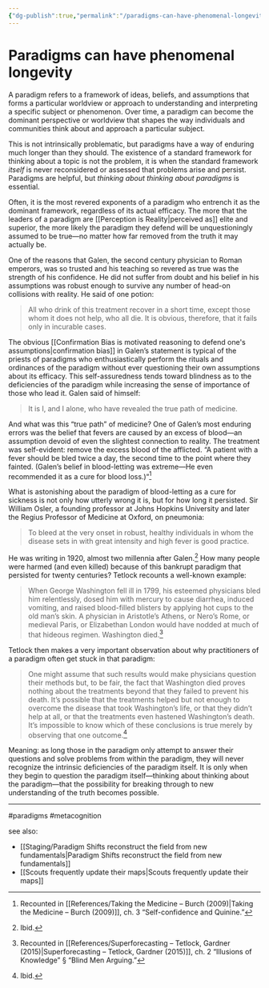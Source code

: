 ```yaml
---
{"dg-publish":true,"permalink":"/paradigms-can-have-phenomenal-longevity/"}
---
```


# Paradigms can have phenomenal longevity

A paradigm refers to a framework of ideas, beliefs, and assumptions that forms a particular worldview or approach to understanding and interpreting a specific subject or phenomenon. Over time, a paradigm can become the dominant perspective or worldview that shapes the way individuals and communities think about and approach a particular subject.

This is not intrinsically problematic, but paradigms have a way of enduring much longer than they should. The existence of a standard framework for thinking about a topic is not the problem, it is when the standard framework *itself* is never reconsidered or assessed that problems arise and persist. Paradigms are helpful, but *thinking about thinking about paradigms* is essential.

Often, it is the most revered exponents of a paradigm who entrench it as the dominant framework, regardless of its actual efficacy. The more that the leaders of a paradigm are [[Perception is Reality\|perceived as]] elite and superior, the more likely the paradigm they defend will be unquestioningly assumed to be true—no matter how far removed from the truth it may actually be. 

One of the reasons that Galen, the second century physician to Roman emperors, was so trusted and his teaching so revered as true was the strength of his confidence. He did not suffer from doubt and his belief in his assumptions was robust enough to survive any number of head-on collisions with reality. He said of one potion:

> All who drink of this treatment recover in a short time, except those whom it does not help, who all die. It is obvious, therefore, that it fails only in incurable cases.

The obvious [[Confirmation Bias is motivated reasoning to defend one's assumptions\|confirmation bias]] in Galen’s statement is typical of the priests of paradigms who enthusiastically perform the rituals and ordinances of the paradigm without ever questioning their own assumptions about its efficacy. This self-assuredness tends toward blindness as to the deficiencies of the paradigm while increasing the sense of importance of those who lead it. Galen said of himself: 

> It is I, and I alone, who have revealed the true path of medicine.

And what was this “true path” of medicine? One of Galen’s most enduring errors was the belief that fevers are caused by an excess of blood—an assumption devoid of even the slightest connection to reality. The treatment was self-evident: remove the excess blood of the afflicted. “A patient with a fever should be bled twice a day, the second time to the point where they fainted. (Galen’s belief in blood-letting was extreme—He even recommended it as a cure for blood loss.)“[^1]

What is astonishing about the paradigm of blood-letting as a cure for sickness is not only how utterly wrong it is, but for how long it persisted. Sir William Osler, a founding professor at Johns Hopkins University and later the Regius Professor of Medicine at Oxford, on pneumonia:

> To bleed at the very onset in robust, healthy individuals in whom the disease sets in with great intensity and high fever is good practice.

He was writing in 1920, almost two millennia after Galen.[^2] How many people were harmed (and even killed) because of this bankrupt paradigm that persisted for twenty centuries? Tetlock recounts a well-known example:

> When George Washington fell ill in 1799, his esteemed physicians bled him relentlessly, dosed him with mercury to cause diarrhea, induced vomiting, and raised blood-filled blisters by applying hot cups to the old man’s skin. A physician in Aristotle’s Athens, or Nero’s Rome, or medieval Paris, or Elizabethan London would have nodded at much of that hideous regimen. Washington died.[^3]

Tetlock then makes a very important observation about why practitioners of a paradigm often get stuck in that paradigm:

> One might assume that such results would make physicians question their methods but, to be fair, the fact that Washington died proves nothing about the treatments beyond that they failed to prevent his death. It’s possible that the treatments helped but not enough to overcome the disease that took Washington’s life, or that they didn’t help at all, or that the treatments even hastened Washington’s death. It’s impossible to know which of these conclusions is true merely by observing that one outcome.[^4]

Meaning: as long those in the paradigm only attempt to answer their questions and solve problems from within the paradigm, they will never recognize the intrinsic deficiencies of the paradigm itself. It is only when they begin to question the paradigm itself—thinking about thinking about the paradigm—that the possibility for breaking through to new understanding of the truth becomes possible.

---
#paradigms #metacognition 

see also:
- [[Staging/Paradigm Shifts reconstruct the field from new fundamentals\|Paradigm Shifts reconstruct the field from new fundamentals]]
- [[Scouts frequently update their maps\|Scouts frequently update their maps]]

[^1]: Recounted in [[References/Taking the Medicine – Burch (2009)\|Taking the Medicine – Burch (2009)]], ch. 3 “Self-confidence and Quinine.” 
[^2]: Ibid.
[^3]: Recounted in [[References/Superforecasting – Tetlock, Gardner (2015)\|Superforecasting – Tetlock, Gardner (2015)]], ch. 2 “Illusions of Knowledge” § “Blind Men Arguing.”
[^4]: Ibid.